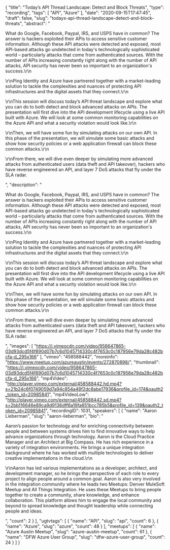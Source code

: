 {
  "title": "Today’s API Thread Landscape: Detect and Block Threats",
  "type": "recording",
  "tags": [
    "API",
    "Azure"
  ],
  "date": "2020-09-15T17:47:45",
  "draft": false,
  "slug": "todays-api-thread-landscape-detect-and-block-threats",
  "abstract": "<p>What do Google, Facebook, Paypal, IRS, and USPS have in common? The answer is hackers exploited their APIs to access sensitive customer information. Although these API attacks were detected and exposed, most API-based attacks go undetected in today's technologically sophisticated world – particularly attacks that come from authenticated sources. With the number of APIs increasing constantly right along with the number of API attacks, API security has never been so important to an organization's success.\r\n</p><p>\r\nPing Identity and Azure have partnered together with a market-leading solution to tackle the complexities and nuances of protecting API infrastructures and the digital assets that they connect.\r\n</p><p>\r\nThis session will discuss today’s API threat landscape and explore what you can do to both detect and block advanced attacks on APIs. The presentation will first dive into the API development lifecycle using a live API built with Azure. We will look at some common monitoring capabilities on the Azure API and what a security violation would look like.\r\n</p><p>\r\nThen, we will have some fun by simulating attacks on our own API. In this phase of the presentation, we will simulate some basic attacks and show how security policies or a web application firewall can block these common attacks.\r\n</p><p>\r\nFrom there, we will dive even deeper by simulating more advanced attacks from authenticated users (data theft and API takeover), hackers who have reverse engineered an API, and layer 7 DoS attacks that fly under the SLA radar.</p>",
  "description": "<p>What do Google, Facebook, Paypal, IRS, and USPS have in common? The answer is hackers exploited their APIs to access sensitive customer information. Although these API attacks were detected and exposed, most API-based attacks go undetected in today's technologically sophisticated world – particularly attacks that come from authenticated sources. With the number of APIs increasing constantly right along with the number of API attacks, API security has never been so important to an organization's success.\r\n</p><p>\r\nPing Identity and Azure have partnered together with a market-leading solution to tackle the complexities and nuances of protecting API infrastructures and the digital assets that they connect.\r\n</p><p>\r\nThis session will discuss today’s API threat landscape and explore what you can do to both detect and block advanced attacks on APIs. The presentation will first dive into the API development lifecycle using a live API built with Azure. We will look at some common monitoring capabilities on the Azure API and what a security violation would look like.\r\n</p><p>\r\nThen, we will have some fun by simulating attacks on our own API. In this phase of the presentation, we will simulate some basic attacks and show how security policies or a web application firewall can block these common attacks.\r\n</p><p>\r\nFrom there, we will dive even deeper by simulating more advanced attacks from authenticated users (data theft and API takeover), hackers who have reverse engineered an API, and layer 7 DoS attacks that fly under the SLA radar.</p>",
  "images": [
    "https://i.vimeocdn.com/video/958647865-03d93dcd5f4f890d07b7c6d1045714330c4f7653c0c187956e79da28c482bcfa-d_295x166"
  ],
  "vimeo": "458588442",
  "moreinfo": "https://www.meetup.com/azureaustin/events/272870898/",
  "thumbnail": "https://i.vimeocdn.com/video/958647865-03d93dcd5f4f890d07b7c6d1045714330c4f7653c0c187956e79da28c482bcfa-d_295x166",
  "mp4Video": "http://player.vimeo.com/external/458588442.hd.mp4?s=21b24c6f0749059d7a94c854a48f2dc8abe17936&profile_id=174&oauth2_token_id=20985841",
  "mp4VideoLow": "http://player.vimeo.com/external/458588442.sd.mp4?s=2bb116646e89ca9d9136dff6a19fa651bcc785b5&profile_id=139&oauth2_token_id=20985841",
  "recordingID": 1031,
  "speakers": [
    {
      "name": "Aaron Lieberman",
      "slug": "aaron-lieberman",
      "bio": "<p>Aaron’s passion for technology and for enriching connectivity between people and between systems drives him to find innovative ways to help advance organizations through technology. Aaron is the Cloud Practice Manager and an Architect at Big Compass. He has rich experience in a variety of integration environments. He brings a unique integration background where he has worked with multiple technologies to deliver creative implementations in the cloud.\r\n</p><p>\r\nAaron has led various implementations as a developer, architect, and development manager, so he brings the perspective of each role to every project to align people around a common goal. Aaron is also very involved in the integration community where he leads two Meetups: Denver MuleSoft Meetup and All Things Integration. He uses these Meetups to bring people together to create a community, share knowledge, and enhance collaboration. This platform allows him to engage the local community and beyond to spread knowledge and thought leadership while connecting people and ideas.</p>",
      "count": 2
    }
  ],
  "ugtvtags": [
    {
      "name": "API",
      "slug": "api",
      "count": 6
    },
    {
      "name": "Azure",
      "slug": "azure",
      "count": 48
    }
  ],
  "meetups": [
    {
      "name": "Azure Austin Meetup",
      "slug": "azure-austin-meetup",
      "count": 61
    },
    {
      "name": "DFW Azure User Group",
      "slug": "dfw-azure-user-group",
      "count": 24
    }
  ]
}
